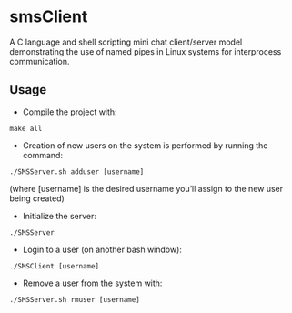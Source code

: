 # smsClient
A C language and shell scripting mini chat client/server model demonstrating the use of named pipes in Linux systems for interprocess communication.

## Usage

- Compile the project with:
```
make all
```

- Creation of new users on the system is performed by running the command:
```
./SMSServer.sh adduser [username]
```

(where [username] is the desired username you’ll assign to the new user being created)

- Initialize the server:
```
./SMSServer
```

- Login to a user (on another bash window):
```
./SMSClient [username]
```

- Remove a user from the system with:
```
./SMSServer.sh rmuser [username]
```
